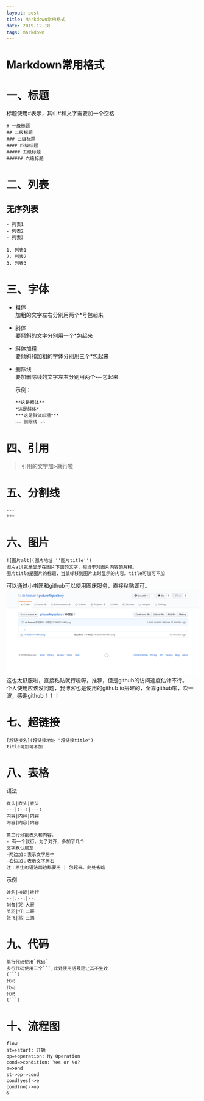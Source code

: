 ```yaml
---
layout: post
title: Markdown常用格式
date: 2019-12-18 
tags: markdown
---
```

# Markdown常用格式
# 一、标题
标题使用#表示，其中#和文字需要加一个空格
```
# 一级标题
## 二级标题
### 三级标题
#### 四级标题
##### 五级标题
###### 六级标题
```


# 二、列表

## 无序列表
```
- 列表1
- 列表2
- 列表3 

1. 列表1
2. 列表2
3. 列表3
```

# 三、字体
- 粗体  
  加粗的文字左右分别用两个*号包起来
- 斜体  
  要倾斜的文字分别用一个*包起来
- 斜体加粗  
  要倾斜和加粗的字体分别用三个*包起来
- 删除线  
  要加删除线的文字左右分别用两个~~包起来

  示例：
  ```
  **这是粗体**  
  *这是斜体*  
  ***这是斜体加粗***  
  ~~ 删除线 ~~  
  ```


# 四、引用
> 引用的文字加>就行啦

# 五、分割线
```
---
***
```
# 六、图片
```
![图片alt](图片地址 ''图片title'')
图片alt就是显示在图片下面的文字，相当于对图片内容的解释。
图片title是图片的标题，当鼠标移到图片上时显示的内容。title可加可不加
```

可以通过小书匠和github可以使用图床服务，直接粘贴即可。
![enter description here](https://www.github.com/dz-forever/pictureRepository/raw/master/小书匠/1576650773481.png)
这也太舒服啦，直接粘贴就行啦呀，推荐，但是github的访问速度估计不行。  
个人使用应该没问题，我博客也是使用的github.io搭建的，全靠github啦，吹一波，感谢github！！！

# 七、超链接

```
[超链接名](超链接地址 "超链接title")
title可加可不加
```
# 八、表格
语法  

```
表头|表头|表头
---|:--:|---:
内容|内容|内容
内容|内容|内容

第二行分割表头和内容。
- 有一个就行，为了对齐，多加了几个
文字默认居左
-两边加：表示文字居中
-右边加：表示文字居右
注：原生的语法两边都要用 | 包起来。此处省略
```

示例

``` 
姓名|技能|排行
--|:--:|--:
刘备|哭|大哥
关羽|打|二哥
张飞|骂|三弟
```

# 九、代码

``` 
单行代码使用`代码`
多行代码使用三个```,此处使用括号是让其不生效
(```)
代码
代码
代码
(```)
```

# 十、流程图

``` 
flow
st=>start: 开始
op=>operation: My Operation
cond=>condition: Yes or No?
e=>end
st->op->cond
cond(yes)->e
cond(no)->op
&
```




